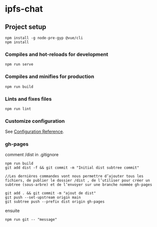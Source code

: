 # ipfs-chat

## Project setup
```
npm install -g node-pre-gyp @vue/cli
npm install
```

### Compiles and hot-reloads for development
```
npm run serve
```

### Compiles and minifies for production
```
npm run build
```

### Lints and fixes files
```
npm run lint
```

### Customize configuration
See [Configuration Reference](https://cli.vuejs.org/config/).

### gh-pages
comment /dist in .gitignore
```
npm run build 
git add dist -f && git commit -m "Initial dist subtree commit"

//Les dernières commandes vont nous permettre d’ajouter tous les fichiers, de publier le dossier /dist , de l’utiliser pour créer un subtree (sous-arbre) et de l’envoyer sur une branche nommée gh-pages

git add . && git commit -m "ajout de dist"
git push --set-upstream origin main
git subtree push --prefix dist origin gh-pages
```
ensuite 
```
npm run git -- "message"
```
